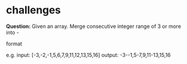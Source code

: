 # challenges

**Question:** Given an array. Merge  consecutive integer range of 3 or more into <first> - <last>

 format 

e.g. input: [-3,-2,-1,5,6,7,9,11,12,13,15,16] output: -3--1,5-7,9,11-13,15,16

